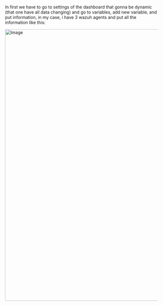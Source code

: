In first we have to go to settings of the dashboard that gonna be dynamic (that one have all data changing) and go to variables, add new variable, and put information, in my case, i have 3 wazuh agents and put all the information like this:

<img width="779" height="896" alt="Image" src="https://github.com/user-attachments/assets/6e996207-0f49-4f5e-873d-22f481c10a7a" />
